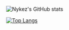 ![Nykez's GitHub stats](https://github-readme-stats.vercel.app/api?username=nykez&count_private=true&theme=dark&show_icons=true)

[![Top Langs](https://github-readme-stats.vercel.app/api/top-langs/?username=nykez&count_private=true&theme=dark&show_icons=true&layout=compact)](https://github.com/nykez)
